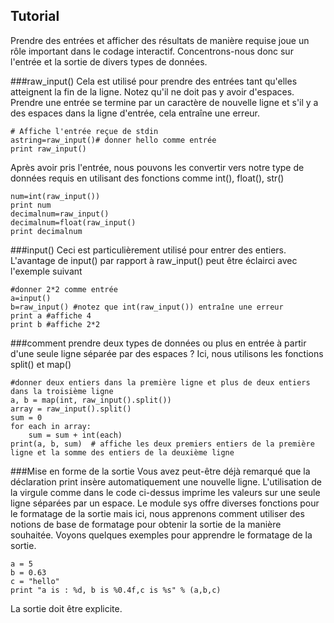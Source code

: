 Tutorial
--------

Prendre des entrées et afficher des résultats de manière requise joue un rôle important dans le codage interactif. Concentrons-nous donc sur l'entrée et la sortie de divers types de données.

###raw_input()
Cela est utilisé pour prendre des entrées tant qu'elles atteignent la fin de la ligne. Notez qu'il ne doit pas y avoir d'espaces. Prendre une entrée se termine par un caractère de nouvelle ligne et s'il y a des espaces dans la ligne d'entrée, cela entraîne une erreur.

    # Affiche l'entrée reçue de stdin
    astring=raw_input()# donner hello comme entrée
    print raw_input()

Après avoir pris l'entrée, nous pouvons les convertir vers notre type de données requis en utilisant des fonctions comme int(), float(), str()

    num=int(raw_input())
    print num
    decimalnum=raw_input()
    decimalnum=float(raw_input()
    print decimalnum

###input()
Ceci est particulièrement utilisé pour entrer des entiers. L'avantage de input() par rapport à raw_input() peut être éclairci avec l'exemple suivant

    #donner 2*2 comme entrée
    a=input()
    b=raw_input() #notez que int(raw_input()) entraîne une erreur
    print a #affiche 4
    print b #affiche 2*2

###comment prendre deux types de données ou plus en entrée à partir d'une seule ligne séparée par des espaces ?
Ici, nous utilisons les fonctions split() et map()

    #donner deux entiers dans la première ligne et plus de deux entiers dans la troisième ligne
    a, b = map(int, raw_input().split())
    array = raw_input().split()
    sum = 0
    for each in array:
        sum = sum + int(each)
    print(a, b, sum)  # affiche les deux premiers entiers de la première ligne et la somme des entiers de la deuxième ligne

###Mise en forme de la sortie
Vous avez peut-être déjà remarqué que la déclaration print insère automatiquement une nouvelle ligne. L'utilisation de la virgule comme dans le code ci-dessus imprime les valeurs sur une seule ligne séparées par un espace.
Le module sys offre diverses fonctions pour le formatage de la sortie mais ici, nous apprenons comment utiliser des notions de base de formatage pour obtenir la sortie de la manière souhaitée. Voyons quelques exemples pour apprendre le formatage de la sortie.

    a = 5
    b = 0.63
    c = "hello"
    print "a is : %d, b is %0.4f,c is %s" % (a,b,c)

La sortie doit être explicite.